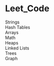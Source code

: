 # Leet_Code

Strings <br>
Hash Tables <br>
Arrays <br>
Math <br>
Heaps <br>
Linked Lists <br>
Trees <br>
Graph <br>
